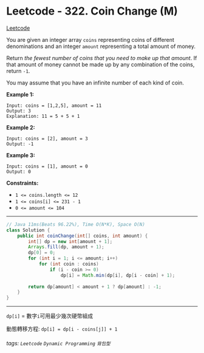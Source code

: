 # Leetcode - 322. Coin Change (M)

[Leetcode](https://leetcode.com/problems/coin-change/)

You are given an integer array `coins` representing coins of different denominations and an integer `amount` representing a total amount of money.

Return _the fewest number of coins that you need to make up that amount_. If that amount of money cannot be made up by any combination of the coins, return `-1`.

You may assume that you have an infinite number of each kind of coin.

**Example 1:**
```
Input: coins = [1,2,5], amount = 11
Output: 3
Explanation: 11 = 5 + 5 + 1
```
**Example 2:**
```
Input: coins = [2], amount = 3
Output: -1
```
**Example 3:**
```
Input: coins = [1], amount = 0
Output: 0
```
**Constraints:**

-   `1 <= coins.length <= 12`
-   `1 <= coins[i] <= 231 - 1`
-   `0 <= amount <= 104`

---
```java
// Java 11ms(Beats 96.22%), Time O(N*K), Space O(N) 
class Solution {
    public int coinChange(int[] coins, int amount) {
        int[] dp = new int[amount + 1];
        Arrays.fill(dp, amount + 1);
        dp[0] = 0;
        for (int i = 1; i <= amount; i++)
            for (int coin : coins)
                if (i - coin >= 0)
                    dp[i] = Math.min(dp[i], dp[i - coin] + 1);
        
        return dp[amount] < amount + 1 ? dp[amount] : -1;
    }
}
```
---
`dp[i]` = 數字`i`可用最少幾次硬幣組成

動態轉移方程: 
`dp[i] = dp[i - coins[j]] + 1`



###### tags: `Leetcode` `Dynamic Programming` `背包型`